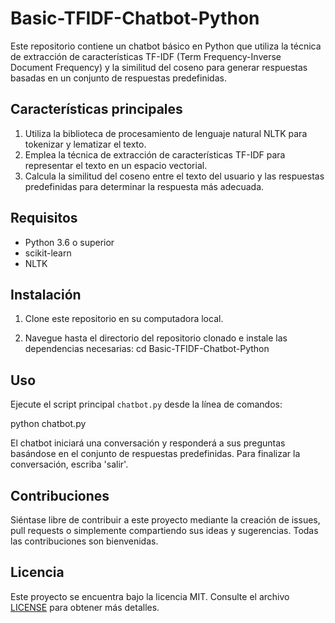 # Basic-TFIDF-Chatbot-Python

Este repositorio contiene un chatbot básico en Python que utiliza la técnica de extracción de características TF-IDF (Term Frequency-Inverse Document Frequency) y la similitud del coseno para generar respuestas basadas en un conjunto de respuestas predefinidas.

## Características principales

1. Utiliza la biblioteca de procesamiento de lenguaje natural NLTK para tokenizar y lematizar el texto.
2. Emplea la técnica de extracción de características TF-IDF para representar el texto en un espacio vectorial.
3. Calcula la similitud del coseno entre el texto del usuario y las respuestas predefinidas para determinar la respuesta más adecuada.

## Requisitos

- Python 3.6 o superior
- scikit-learn
- NLTK

## Instalación

1. Clone este repositorio en su computadora local.


2. Navegue hasta el directorio del repositorio clonado e instale las dependencias necesarias:
cd Basic-TFIDF-Chatbot-Python


## Uso

Ejecute el script principal `chatbot.py` desde la línea de comandos:

python chatbot.py


El chatbot iniciará una conversación y responderá a sus preguntas basándose en el conjunto de respuestas predefinidas. Para finalizar la conversación, escriba 'salir'.

## Contribuciones

Siéntase libre de contribuir a este proyecto mediante la creación de issues, pull requests o simplemente compartiendo sus ideas y sugerencias. Todas las contribuciones son bienvenidas.

## Licencia

Este proyecto se encuentra bajo la licencia MIT. Consulte el archivo [LICENSE](LICENSE) para obtener más detalles.

